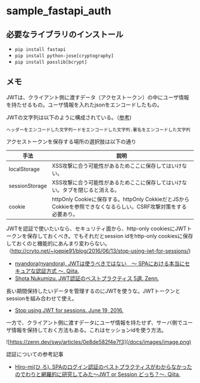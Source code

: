 # sample_fastapi_auth
## 必要なライブラリのインストール

- `pip install fastapi`
- `pip install python-jose[cryptography]`
- `pip install passlib[bcrypt]`

## メモ

JWTは、クライアント側に渡すデータ（アクセストークン）の中にユーザ情報を持たせるもの。ユーザ情報を入れたjsonをエンコードしたもの。

JWTの文字列は以下のように構成されている。（[参考](https://qiita.com/nokonoko_1203/items/966dc356c3763136c368))

```
ヘッダーをエンコードした文字列ードをエンコードした文字列.署名をエンコードした文字列
```

アクセストークンを保存する場所の選択肢は以下の通り

| 手法 | 説明 |
| --- | --- |
| localStorage | XSS攻撃に合う可能性があるためここに保存してはいけない。 |
| sessionStorage | XSS攻撃に合う可能性があるためここに保存してはいけない。タブを閉じると消える。 |
| cookie | httpOnly Cookieに保存する。httpOnly CokkieだとJSからCokkieを参照できなくなるらしい。CSRF攻撃対策をする必要あり。 |

JWTを認証で使いたいなら、セキュリティ面から、http-only cookiesにJWTトークンを保存しておくべき。でもそれだとsession idをhttp-only cookiesに保存しておくのと機能的にあんまり変わらない。（http://cryto.net/~joepie91/blog/2016/06/13/stop-using-jwt-for-sessions/)

- [nyandora(nyandora). JWTは使うべきではない　〜 SPAにおける本当にセキュアな認証方式 〜. Qiita.](https://qiita.com/nyandora/items/8174891f52ec0ea15bc1)
- [Shota Nukumizu. JWT認証のベストプラクティス 5選. Zenn.](https://zenn.dev/nameless_sn/articles/the_best_practice_of_jwt)

長い期間保持したいデータを管理するのにJWTを使うな。JWTトークンとsessionを組み合わせて使え。

- [Stop using JWT for sessions. June 19, 2016. ](http://cryto.net/~joepie91/blog/2016/06/13/stop-using-jwt-for-sessions/)

一方で、クライアント側に渡すデータにユーザ情報を持たせず、サーバ側でユーザ情報を保持しておく方法もある。これはセッションidを使う方法。

![https://zenn.dev/swy/articles/0e8de582f4e7f3](/docs/images/image.png)

認証についての参考記事

- [Hiro-mi(ひ ろ). SPAのログイン認証のベストプラクティスがわからなかったのでわりと網羅的に研究してみた〜JWT or Session どっち？〜. Qiita.](https://qiita.com/Hiro-mi/items/18e00060a0f8654f49d6)